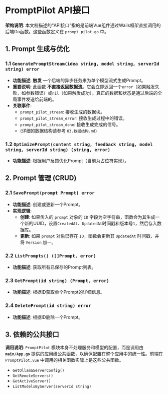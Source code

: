 # PromptPilot API接口

**架构说明**: 本文档描述的“API接口”指的是前端Vue组件通过Wails框架直接调用的后端Go函数。这些函数定义在 `prompt_pilot.go` 中。

## 1. Prompt 生成与优化

### 1.1 `GeneratePromptStream(idea string, model string, serverId string) error`

- **功能描述**: **触发** 一个后端的异步任务来为单个模型流式生成Prompt。
- **重要说明**: 此函数 **不直接返回数据流**。它会立即返回一个`error`（如果触发失败，如参数错误）或`nil`（如果触发成功）。真正的数据和状态是通过后端的全局事件发送给前端的。
- **关联事件**:
  - `prompt_pilot_stream`: 接收生成的数据块。
  - `prompt_pilot_stream_error`: 接收生成过程中的错误。
  - `prompt_pilot_stream_done`: 接收生成完成的信号。
  - (详细的数据结构请参考 `03.数据结构.md`)

### 1.2 `OptimizePrompt(content string, feedback string, model string, serverId string) (string, error)`

- **功能描述**: 根据用户反馈优化Prompt（当前为占位符实现）。

## 2. Prompt 管理 (CRUD)

### 2.1 `SavePrompt(prompt Prompt) error`

- **功能描述**: 创建或更新一个Prompt。
- **实现逻辑**: 
  - **创建**: 如果传入的 `prompt` 对象的 `ID` 字段为空字符串，函数会为其生成一个新的UUID，设置`CreatedAt`、`UpdatedAt`时间戳和版本号`1`，然后存入数据库。
  - **更新**: 如果 `prompt` 对象已存在 `ID`，函数会更新其 `UpdatedAt` 时间戳，并将 `Version` 加一。

### 2.2 `ListPrompts() ([]Prompt, error)`

- **功能描述**: 获取所有已保存的Prompt列表。

### 2.3 `GetPrompt(id string) (Prompt, error)`

- **功能描述**: 根据ID获取单个Prompt的详细信息。

### 2.4 `DeletePrompt(id string) error`

- **功能描述**: 根据ID删除一个Prompt。

## 3. 依赖的公共接口

**调用说明**: `PromptPilot` 模块本身不处理服务和模型的配置，而是调用由 **`main/App.go`** 提供的应用级公共函数，以确保配置在整个应用中的统一性。前端在 `PromptPilot.vue` 中调用的相关函数实际上是这些公共函数。

- `GetOllamaServerConfig()`
- `GetRemoteServers()`
- `GetActiveServer()`
- `ListModelsByServer(serverId string)`
